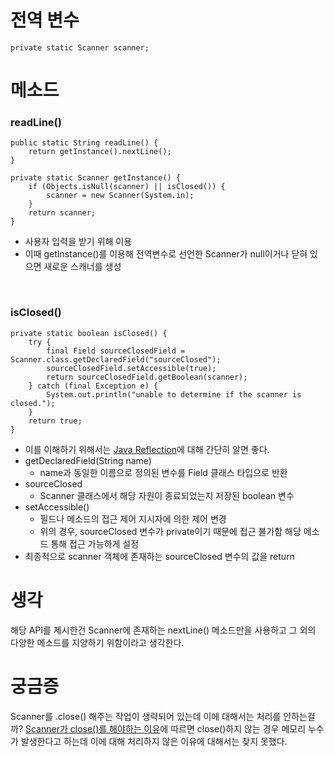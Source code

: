 # 전역 변수

```
private static Scanner scanner;
```

# 메소드

### readLine()

```
public static String readLine() {
	return getInstance().nextLine();
}

private static Scanner getInstance() {
	if (Objects.isNull(scanner) || isClosed()) {
		scanner = new Scanner(System.in);
	}
	return scanner;
}
```

- 사용자 입력을 받기 위해 이용
- 이때 getInstance()를 이용해 전역변수로 선언한 Scanner가 null이거나 닫혀 있으면 새로운 스캐너를 생성

<br>

### isClosed()

```
private static boolean isClosed() {
    try {
        final Field sourceClosedField = Scanner.class.getDeclaredField("sourceClosed");
        sourceClosedField.setAccessible(true);
        return sourceClosedField.getBoolean(scanner);
    } catch (final Exception e) {
        System.out.println("unable to determine if the scanner is closed.");
    }
    return true;
}
```

- 이를 이해하기 위해서는 [Java Reflection](https://www.oracle.com/technical-resources/articles/java/javareflection.html)에 대해 간단히 알면 좋다.
- getDeclaredField(String name)  
  - name과 동일한 이름으로 정의된 변수를 Field 클래스 타입으로 반환
- sourceClosed  
  - Scanner 클래스에서 해당 자원이 종료되었는지 저장된 boolean 변수
- setAccessible()  
  - 필드나 메소드의 접근 제어 지시자에 의한 제어 변경
  - 위의 경우, sourceClosed 변수가 private이기 때문에 접근 불가함 해당 메소드 통해 접근 가능하게 설정  
- 최종적으로 scanner 객체에 존재하는 sourceClosed 변수의 값을 return


# 생각
해당 API를 제시한건 Scanner에 존재하는 nextLine() 메소드만을 사용하고 그 외의 다양한 메소드를 지양하기 위함이라고 생각한다.  

# 궁금증
Scanner를 .close() 해주는 작업이 생략되어 있는데 이에 대해서는 처리를 안하는걸까?
[Scanner가 close()를 해야하는 이유](https://stackoverflow.com/questions/24573084/why-we-should-i-close-a-java-util-scanner-variable)에 따르면 close()하지 않는 경우 메모리 누수가 발생한다고 하는데 이에 대해 처리하지 않은 이유에 대해서는 찾지 못했다.
